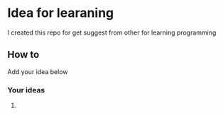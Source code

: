 # Idea for learaning 

I created this repo for get suggest from other for learning programming 

## How to 

Add your idea below

### Your ideas

1. 
